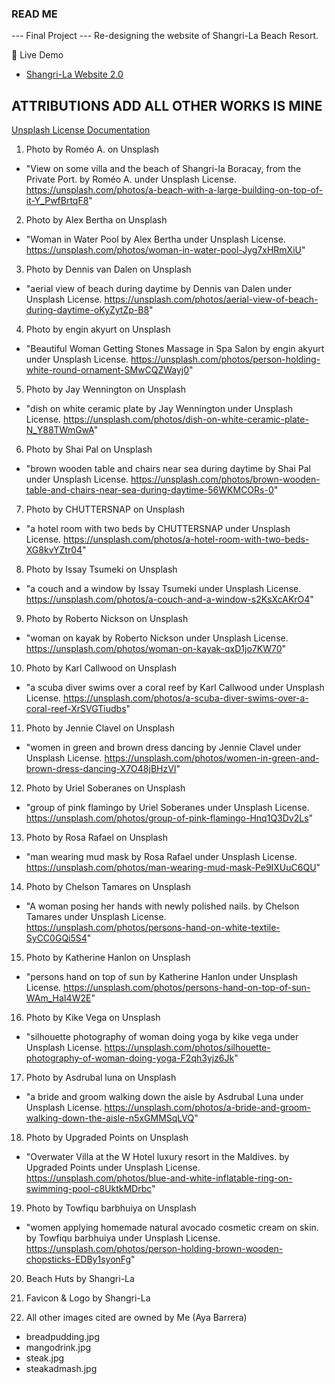### READ ME
--- Final Project --- 
Re-designing the website of Shangri-La Beach Resort.

🚀 Live Demo
- [Shangri-La Website 2.0](https://ayabarrera.github.io/cprg-218-assignment-3/)

## ATTRIBUTIONS ADD ALL OTHER WORKS IS MINE
[Unsplash License Documentation](https://unsplash.com/license)

1. Photo by Roméo A. on Unsplash
- "View on some villa and the beach of Shangri-la Boracay, from the Private Port. by Roméo A. under Unsplash License. 
https://unsplash.com/photos/a-beach-with-a-large-building-on-top-of-it-Y_PwfBrtqF8"

2. Photo by Alex Bertha on Unsplash
- "Woman in Water Pool by Alex Bertha under Unsplash License. 
https://unsplash.com/photos/woman-in-water-pool-Jyg7xHRmXiU"

3. Photo by Dennis van Dalen on Unsplash
- "aerial view of beach during daytime by Dennis van Dalen under Unsplash License. 
https://unsplash.com/photos/aerial-view-of-beach-during-daytime-oKyZytZp-B8"

4. Photo by engin akyurt on Unsplash
- "Beautiful Woman Getting Stones Massage in Spa Salon by engin akyurt under Unsplash License. 
https://unsplash.com/photos/person-holding-white-round-ornament-SMwCQZWayj0"

5. Photo by Jay Wennington on Unsplash
- "dish on white ceramic plate by Jay Wennington under Unsplash License. 
https://unsplash.com/photos/dish-on-white-ceramic-plate-N_Y88TWmGwA"

6. Photo by Shai Pal on Unsplash
- "brown wooden table and chairs near sea during daytime by Shai Pal under Unsplash License. 
https://unsplash.com/photos/brown-wooden-table-and-chairs-near-sea-during-daytime-56WKMCORs-0"

7. Photo by CHUTTERSNAP on Unsplash
- "a hotel room with two beds by CHUTTERSNAP under Unsplash License. 
https://unsplash.com/photos/a-hotel-room-with-two-beds-XG8kvYZtr04"

8. Photo by Issay Tsumeki on Unsplash
- "a couch and a window by Issay Tsumeki under Unsplash License. 
https://unsplash.com/photos/a-couch-and-a-window-s2KsXcAKrO4"

9. Photo by Roberto Nickson on Unsplash
- "woman on kayak by Roberto Nickson under Unsplash License. 
https://unsplash.com/photos/woman-on-kayak-qxD1jo7KW70"

10. Photo by Karl Callwood on Unsplash
- "a scuba diver swims over a coral reef by Karl Callwood under Unsplash License. 
https://unsplash.com/photos/a-scuba-diver-swims-over-a-coral-reef-XrSVGTiudbs"

11. Photo by Jennie Clavel on Unsplash
- "women in green and brown dress dancing by Jennie Clavel under Unsplash License. 
https://unsplash.com/photos/women-in-green-and-brown-dress-dancing-X7O48jBHzVI"

12. Photo by Uriel Soberanes on Unsplash
- "group of pink flamingo by Uriel Soberanes under Unsplash License. 
https://unsplash.com/photos/group-of-pink-flamingo-Hnq1Q3Dv2Ls"

13. Photo by Rosa Rafael on Unsplash
- "man wearing mud mask by Rosa Rafael under Unsplash License. 
https://unsplash.com/photos/man-wearing-mud-mask-Pe9IXUuC6QU"

14. Photo by Chelson Tamares on Unsplash
- "A woman posing her hands with newly polished nails. by Chelson Tamares under Unsplash License. 
https://unsplash.com/photos/persons-hand-on-white-textile-SyCC0GQi5S4"

15. Photo by Katherine Hanlon on Unsplash
- "persons hand on top of sun by Katherine Hanlon under Unsplash License. 
https://unsplash.com/photos/persons-hand-on-top-of-sun-WAm_HaI4W2E"

16. Photo by Kike Vega on Unsplash
- "silhouette photography of woman doing yoga by kike vega under Unsplash License. 
https://unsplash.com/photos/silhouette-photography-of-woman-doing-yoga-F2qh3yjz6Jk"

17. Photo by Asdrubal luna on Unsplash
- "a bride and groom walking down the aisle by Asdrubal Luna under Unsplash License. 
https://unsplash.com/photos/a-bride-and-groom-walking-down-the-aisle-n5xGMMSqLVQ"

18. Photo by Upgraded Points on Unsplash
- "Overwater Villa at the W Hotel luxury resort in the Maldives. by Upgraded Points under Unsplash License. 
https://unsplash.com/photos/blue-and-white-inflatable-ring-on-swimming-pool-c8UktkMDrbc"

19. Photo by Towfiqu barbhuiya on Unsplash
- "women applying homemade natural avocado cosmetic cream on skin. by Towfiqu barbhuiya under Unsplash License.
https://unsplash.com/photos/person-holding-brown-wooden-chopsticks-EDBy1syonFg"

20. Beach Huts by Shangri-La

21. Favicon & Logo by Shangri-La

22. All other images cited are owned by Me (Aya Barrera)
  - breadpudding.jpg
  - mangodrink.jpg
  - steak.jpg
  - steakadmash.jpg
